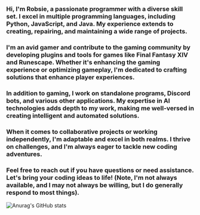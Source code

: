 ###  Hi, I'm Robsie, a passionate programmer with a diverse skill set. I excel in multiple programming languages, including Python, JavaScript, and Java. My experience extends to creating, repairing, and maintaining a wide range of projects.

###  I'm an avid gamer and contribute to the gaming community by developing plugins and tools for games like Final Fantasy XIV and Runescape. Whether it's enhancing the gaming experience or optimizing gameplay, I'm dedicated to crafting solutions that enhance player experiences.

###  In addition to gaming, I work on standalone programs, Discord bots, and various other applications. My expertise in AI technologies adds depth to my work, making me well-versed in creating intelligent and automated solutions.

###  When it comes to collaborative projects or working independently, I'm adaptable and excel in both realms. I thrive on challenges, and I'm always eager to tackle new coding adventures.

### Feel free to reach out if you have questions or need assistance. Let's bring your coding ideas to life! (Note, I'm not always available, and I may not always be willing, but I do generally respond to most things).


<!--
**iRobsie/iRobsie** is a ✨ _special_ ✨ repository because its `README.md` (this file) appears on your GitHub profile.

Here are some ideas to get you started:

- 🔭 I’m currently working on ...
- 🌱 I’m currently learning ...
- 👯 I’m looking to collaborate on ...
- 🤔 I’m looking for help with ...
- 💬 Ask me about ...
- 📫 How to reach me: ...
- 😄 Pronouns: ...
- ⚡ Fun fact: ...
-->
![Anurag's GitHub stats](https://github-readme-stats.vercel.app/api?username=iRobsie&show=reviews,discussions_started,discussions_answered,prs_merged,prs_merged_percentage&theme=synthwave)
